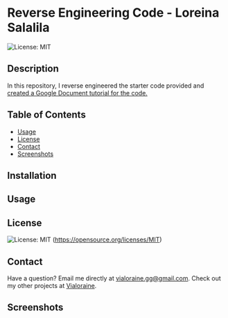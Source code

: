   # Reverse Engineering Code - Loreina Salalila
  ![License: MIT](https://img.shields.io/badge/License-MIT-yellow.svg)
  ## Description
  In this repository, I reverse engineered the starter code provided and [created a Google Document tutorial for the code.](https://docs.google.com/document/d/15mJ0MZZ_W_XmZQAqN0bbXRpWMc5QdeIQhbNblTFHqWw/edit?usp=sharing)
  ## Table of Contents
  * [Usage](#usage)
  * [License](#license)
  * [Contact](#contact)
  * [Screenshots](#screenshots)
  ## Installation
  ## Usage
  ## License
  ![License: MIT](https://img.shields.io/badge/License-MIT-yellow.svg)
  (https://opensource.org/licenses/MIT)
  ## Contact
  Have a question? Email me directly at vialoraine.gg@gmail.com.
  Check out my other projects at [Vialoraine](https://github.com/Vialoraine).
  ## Screenshots
